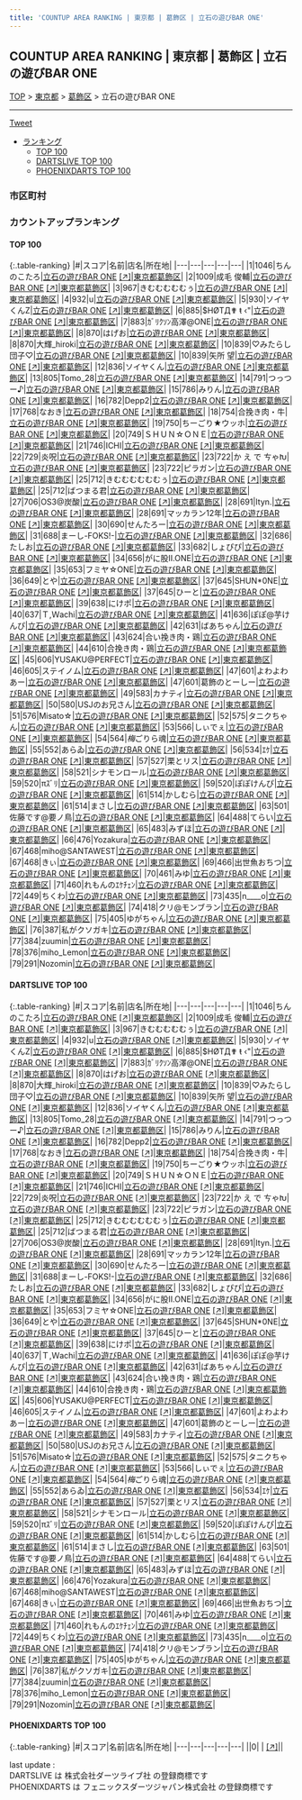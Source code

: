 ```yaml
---
title: 'COUNTUP AREA RANKING | 東京都 | 葛飾区 | 立石の遊びBAR ONE'
---
```

## COUNTUP AREA RANKING | 東京都 | 葛飾区 | 立石の遊びBAR ONE

[TOP](/darts/rank/) > [東京都](/darts/rank/東京都/) > [葛飾区](/darts/rank/東京都/葛飾区/) > 立石の遊びBAR ONE

___

<a href="https://twitter.com/share?ref_src=twsrc%5Etfw" data-text="COUNTUP AREA RANKING | 東京都葛飾区立石の遊びBAR ONE" class="twitter-share-button" data-hashtags="DARTSLIVE,PHOENIXDARTS,darts,ダーツ" data-show-count="false">Tweet</a>

* [ランキング](#カウントアップランキング)
    * [TOP 100](#top-100)
    * [DARTSLIVE TOP 100](#dartslive-top-100)
    * [PHOENIXDARTS TOP 100](#phoenixdarts-top-100)

### 市区町村

<ul>

</ul>

### カウントアップランキング

#### TOP 100



{:.table-ranking}
|#|スコア|名前|店名|所在地|
|---|---|---|---|---|
|1|1046|<span class="rank-name-dl">ちんのこたろ</span>|<a href="/darts/rank/shops/623194673b1561d7f454cb89828a1cfe.html">立石の遊びBAR ONE</a> <a href="https://search.dartslive.com/jp/shop/623194673b1561d7f454cb89828a1cfe">[↗]</a>|<a href="/darts/rank/東京都/葛飾区">東京都葛飾区</a>|
|2|1009|<span class="rank-name-dl">成毛 俊輔</span>|<a href="/darts/rank/shops/623194673b1561d7f454cb89828a1cfe.html">立石の遊びBAR ONE</a> <a href="https://search.dartslive.com/jp/shop/623194673b1561d7f454cb89828a1cfe">[↗]</a>|<a href="/darts/rank/東京都/葛飾区">東京都葛飾区</a>|
|3|967|<span class="rank-name-dl">きむむむむむぅ</span>|<a href="/darts/rank/shops/623194673b1561d7f454cb89828a1cfe.html">立石の遊びBAR ONE</a> <a href="https://search.dartslive.com/jp/shop/623194673b1561d7f454cb89828a1cfe">[↗]</a>|<a href="/darts/rank/東京都/葛飾区">東京都葛飾区</a>|
|4|932|<span class="rank-name-dl">u</span>|<a href="/darts/rank/shops/623194673b1561d7f454cb89828a1cfe.html">立石の遊びBAR ONE</a> <a href="https://search.dartslive.com/jp/shop/623194673b1561d7f454cb89828a1cfe">[↗]</a>|<a href="/darts/rank/東京都/葛飾区">東京都葛飾区</a>|
|5|930|<span class="rank-name-dl">ソイヤくんZ</span>|<a href="/darts/rank/shops/623194673b1561d7f454cb89828a1cfe.html">立石の遊びBAR ONE</a> <a href="https://search.dartslive.com/jp/shop/623194673b1561d7f454cb89828a1cfe">[↗]</a>|<a href="/darts/rank/東京都/葛飾区">東京都葛飾区</a>|
|6|885|<span class="rank-name-dl">$HØTД✟ ŧ ‹&quot;</span>|<a href="/darts/rank/shops/623194673b1561d7f454cb89828a1cfe.html">立石の遊びBAR ONE</a> <a href="https://search.dartslive.com/jp/shop/623194673b1561d7f454cb89828a1cfe">[↗]</a>|<a href="/darts/rank/東京都/葛飾区">東京都葛飾区</a>|
|7|883|<span class="rank-name-dl">ｶﾞﾘｸｿﾝ高澤@ONE</span>|<a href="/darts/rank/shops/623194673b1561d7f454cb89828a1cfe.html">立石の遊びBAR ONE</a> <a href="https://search.dartslive.com/jp/shop/623194673b1561d7f454cb89828a1cfe">[↗]</a>|<a href="/darts/rank/東京都/葛飾区">東京都葛飾区</a>|
|8|870|<span class="rank-name-dl">はげお</span>|<a href="/darts/rank/shops/623194673b1561d7f454cb89828a1cfe.html">立石の遊びBAR ONE</a> <a href="https://search.dartslive.com/jp/shop/623194673b1561d7f454cb89828a1cfe">[↗]</a>|<a href="/darts/rank/東京都/葛飾区">東京都葛飾区</a>|
|8|870|<span class="rank-name-dl">大輝_hiroki</span>|<a href="/darts/rank/shops/623194673b1561d7f454cb89828a1cfe.html">立石の遊びBAR ONE</a> <a href="https://search.dartslive.com/jp/shop/623194673b1561d7f454cb89828a1cfe">[↗]</a>|<a href="/darts/rank/東京都/葛飾区">東京都葛飾区</a>|
|10|839|<span class="rank-name-dl">♡みたらし団子♡</span>|<a href="/darts/rank/shops/623194673b1561d7f454cb89828a1cfe.html">立石の遊びBAR ONE</a> <a href="https://search.dartslive.com/jp/shop/623194673b1561d7f454cb89828a1cfe">[↗]</a>|<a href="/darts/rank/東京都/葛飾区">東京都葛飾区</a>|
|10|839|<span class="rank-name-dl">矢所 望</span>|<a href="/darts/rank/shops/623194673b1561d7f454cb89828a1cfe.html">立石の遊びBAR ONE</a> <a href="https://search.dartslive.com/jp/shop/623194673b1561d7f454cb89828a1cfe">[↗]</a>|<a href="/darts/rank/東京都/葛飾区">東京都葛飾区</a>|
|12|836|<span class="rank-name-dl">ソイヤくん</span>|<a href="/darts/rank/shops/623194673b1561d7f454cb89828a1cfe.html">立石の遊びBAR ONE</a> <a href="https://search.dartslive.com/jp/shop/623194673b1561d7f454cb89828a1cfe">[↗]</a>|<a href="/darts/rank/東京都/葛飾区">東京都葛飾区</a>|
|13|805|<span class="rank-name-dl">Tomo_28</span>|<a href="/darts/rank/shops/623194673b1561d7f454cb89828a1cfe.html">立石の遊びBAR ONE</a> <a href="https://search.dartslive.com/jp/shop/623194673b1561d7f454cb89828a1cfe">[↗]</a>|<a href="/darts/rank/東京都/葛飾区">東京都葛飾区</a>|
|14|791|<span class="rank-name-dl">つっつー♪</span>|<a href="/darts/rank/shops/623194673b1561d7f454cb89828a1cfe.html">立石の遊びBAR ONE</a> <a href="https://search.dartslive.com/jp/shop/623194673b1561d7f454cb89828a1cfe">[↗]</a>|<a href="/darts/rank/東京都/葛飾区">東京都葛飾区</a>|
|15|786|<span class="rank-name-dl">みりん</span>|<a href="/darts/rank/shops/623194673b1561d7f454cb89828a1cfe.html">立石の遊びBAR ONE</a> <a href="https://search.dartslive.com/jp/shop/623194673b1561d7f454cb89828a1cfe">[↗]</a>|<a href="/darts/rank/東京都/葛飾区">東京都葛飾区</a>|
|16|782|<span class="rank-name-dl">Depp2</span>|<a href="/darts/rank/shops/623194673b1561d7f454cb89828a1cfe.html">立石の遊びBAR ONE</a> <a href="https://search.dartslive.com/jp/shop/623194673b1561d7f454cb89828a1cfe">[↗]</a>|<a href="/darts/rank/東京都/葛飾区">東京都葛飾区</a>|
|17|768|<span class="rank-name-dl">なおき</span>|<a href="/darts/rank/shops/623194673b1561d7f454cb89828a1cfe.html">立石の遊びBAR ONE</a> <a href="https://search.dartslive.com/jp/shop/623194673b1561d7f454cb89828a1cfe">[↗]</a>|<a href="/darts/rank/東京都/葛飾区">東京都葛飾区</a>|
|18|754|<span class="rank-name-dl">合挽き肉・牛</span>|<a href="/darts/rank/shops/623194673b1561d7f454cb89828a1cfe.html">立石の遊びBAR ONE</a> <a href="https://search.dartslive.com/jp/shop/623194673b1561d7f454cb89828a1cfe">[↗]</a>|<a href="/darts/rank/東京都/葛飾区">東京都葛飾区</a>|
|19|750|<span class="rank-name-dl">ちーごり★ウッホ</span>|<a href="/darts/rank/shops/623194673b1561d7f454cb89828a1cfe.html">立石の遊びBAR ONE</a> <a href="https://search.dartslive.com/jp/shop/623194673b1561d7f454cb89828a1cfe">[↗]</a>|<a href="/darts/rank/東京都/葛飾区">東京都葛飾区</a>|
|20|749|<span class="rank-name-dl">ＳＨＵＮ☆ＯＮＥ</span>|<a href="/darts/rank/shops/623194673b1561d7f454cb89828a1cfe.html">立石の遊びBAR ONE</a> <a href="https://search.dartslive.com/jp/shop/623194673b1561d7f454cb89828a1cfe">[↗]</a>|<a href="/darts/rank/東京都/葛飾区">東京都葛飾区</a>|
|21|746|<span class="rank-name-dl">ICHI</span>|<a href="/darts/rank/shops/623194673b1561d7f454cb89828a1cfe.html">立石の遊びBAR ONE</a> <a href="https://search.dartslive.com/jp/shop/623194673b1561d7f454cb89828a1cfe">[↗]</a>|<a href="/darts/rank/東京都/葛飾区">東京都葛飾区</a>|
|22|729|<span class="rank-name-dl">炎呪</span>|<a href="/darts/rank/shops/623194673b1561d7f454cb89828a1cfe.html">立石の遊びBAR ONE</a> <a href="https://search.dartslive.com/jp/shop/623194673b1561d7f454cb89828a1cfe">[↗]</a>|<a href="/darts/rank/東京都/葛飾区">東京都葛飾区</a>|
|23|722|<span class="rank-name-dl">か え で ㄘゃԽ</span>|<a href="/darts/rank/shops/623194673b1561d7f454cb89828a1cfe.html">立石の遊びBAR ONE</a> <a href="https://search.dartslive.com/jp/shop/623194673b1561d7f454cb89828a1cfe">[↗]</a>|<a href="/darts/rank/東京都/葛飾区">東京都葛飾区</a>|
|23|722|<span class="rank-name-dl">ピラガン</span>|<a href="/darts/rank/shops/623194673b1561d7f454cb89828a1cfe.html">立石の遊びBAR ONE</a> <a href="https://search.dartslive.com/jp/shop/623194673b1561d7f454cb89828a1cfe">[↗]</a>|<a href="/darts/rank/東京都/葛飾区">東京都葛飾区</a>|
|25|712|<span class="rank-name-dl">きむむむむむむぅ</span>|<a href="/darts/rank/shops/623194673b1561d7f454cb89828a1cfe.html">立石の遊びBAR ONE</a> <a href="https://search.dartslive.com/jp/shop/623194673b1561d7f454cb89828a1cfe">[↗]</a>|<a href="/darts/rank/東京都/葛飾区">東京都葛飾区</a>|
|25|712|<span class="rank-name-dl">ばつまる君</span>|<a href="/darts/rank/shops/623194673b1561d7f454cb89828a1cfe.html">立石の遊びBAR ONE</a> <a href="https://search.dartslive.com/jp/shop/623194673b1561d7f454cb89828a1cfe">[↗]</a>|<a href="/darts/rank/東京都/葛飾区">東京都葛飾区</a>|
|27|706|<span class="rank-name-dl">OS3@炭酸</span>|<a href="/darts/rank/shops/623194673b1561d7f454cb89828a1cfe.html">立石の遊びBAR ONE</a> <a href="https://search.dartslive.com/jp/shop/623194673b1561d7f454cb89828a1cfe">[↗]</a>|<a href="/darts/rank/東京都/葛飾区">東京都葛飾区</a>|
|28|691|<span class="rank-name-dl">Ityn.</span>|<a href="/darts/rank/shops/623194673b1561d7f454cb89828a1cfe.html">立石の遊びBAR ONE</a> <a href="https://search.dartslive.com/jp/shop/623194673b1561d7f454cb89828a1cfe">[↗]</a>|<a href="/darts/rank/東京都/葛飾区">東京都葛飾区</a>|
|28|691|<span class="rank-name-dl">マッカラン12年</span>|<a href="/darts/rank/shops/623194673b1561d7f454cb89828a1cfe.html">立石の遊びBAR ONE</a> <a href="https://search.dartslive.com/jp/shop/623194673b1561d7f454cb89828a1cfe">[↗]</a>|<a href="/darts/rank/東京都/葛飾区">東京都葛飾区</a>|
|30|690|<span class="rank-name-dl">せんたろー</span>|<a href="/darts/rank/shops/623194673b1561d7f454cb89828a1cfe.html">立石の遊びBAR ONE</a> <a href="https://search.dartslive.com/jp/shop/623194673b1561d7f454cb89828a1cfe">[↗]</a>|<a href="/darts/rank/東京都/葛飾区">東京都葛飾区</a>|
|31|688|<span class="rank-name-dl">まーし-FOKS!-</span>|<a href="/darts/rank/shops/623194673b1561d7f454cb89828a1cfe.html">立石の遊びBAR ONE</a> <a href="https://search.dartslive.com/jp/shop/623194673b1561d7f454cb89828a1cfe">[↗]</a>|<a href="/darts/rank/東京都/葛飾区">東京都葛飾区</a>|
|32|686|<span class="rank-name-dl">たしお</span>|<a href="/darts/rank/shops/623194673b1561d7f454cb89828a1cfe.html">立石の遊びBAR ONE</a> <a href="https://search.dartslive.com/jp/shop/623194673b1561d7f454cb89828a1cfe">[↗]</a>|<a href="/darts/rank/東京都/葛飾区">東京都葛飾区</a>|
|33|682|<span class="rank-name-dl">しょぴぴ</span>|<a href="/darts/rank/shops/623194673b1561d7f454cb89828a1cfe.html">立石の遊びBAR ONE</a> <a href="https://search.dartslive.com/jp/shop/623194673b1561d7f454cb89828a1cfe">[↗]</a>|<a href="/darts/rank/東京都/葛飾区">東京都葛飾区</a>|
|34|656|<span class="rank-name-dl">がに股II.ONE</span>|<a href="/darts/rank/shops/623194673b1561d7f454cb89828a1cfe.html">立石の遊びBAR ONE</a> <a href="https://search.dartslive.com/jp/shop/623194673b1561d7f454cb89828a1cfe">[↗]</a>|<a href="/darts/rank/東京都/葛飾区">東京都葛飾区</a>|
|35|653|<span class="rank-name-dl">フミヤ☆ONE</span>|<a href="/darts/rank/shops/623194673b1561d7f454cb89828a1cfe.html">立石の遊びBAR ONE</a> <a href="https://search.dartslive.com/jp/shop/623194673b1561d7f454cb89828a1cfe">[↗]</a>|<a href="/darts/rank/東京都/葛飾区">東京都葛飾区</a>|
|36|649|<span class="rank-name-dl">とや</span>|<a href="/darts/rank/shops/623194673b1561d7f454cb89828a1cfe.html">立石の遊びBAR ONE</a> <a href="https://search.dartslive.com/jp/shop/623194673b1561d7f454cb89828a1cfe">[↗]</a>|<a href="/darts/rank/東京都/葛飾区">東京都葛飾区</a>|
|37|645|<span class="rank-name-dl">SHUN*0NE</span>|<a href="/darts/rank/shops/623194673b1561d7f454cb89828a1cfe.html">立石の遊びBAR ONE</a> <a href="https://search.dartslive.com/jp/shop/623194673b1561d7f454cb89828a1cfe">[↗]</a>|<a href="/darts/rank/東京都/葛飾区">東京都葛飾区</a>|
|37|645|<span class="rank-name-dl">ひーと</span>|<a href="/darts/rank/shops/623194673b1561d7f454cb89828a1cfe.html">立石の遊びBAR ONE</a> <a href="https://search.dartslive.com/jp/shop/623194673b1561d7f454cb89828a1cfe">[↗]</a>|<a href="/darts/rank/東京都/葛飾区">東京都葛飾区</a>|
|39|638|<span class="rank-name-dl">にけポ</span>|<a href="/darts/rank/shops/623194673b1561d7f454cb89828a1cfe.html">立石の遊びBAR ONE</a> <a href="https://search.dartslive.com/jp/shop/623194673b1561d7f454cb89828a1cfe">[↗]</a>|<a href="/darts/rank/東京都/葛飾区">東京都葛飾区</a>|
|40|637|<span class="rank-name-dl">Ｔ,Ｗachi</span>|<a href="/darts/rank/shops/623194673b1561d7f454cb89828a1cfe.html">立石の遊びBAR ONE</a> <a href="https://search.dartslive.com/jp/shop/623194673b1561d7f454cb89828a1cfe">[↗]</a>|<a href="/darts/rank/東京都/葛飾区">東京都葛飾区</a>|
|41|636|<span class="rank-name-dl">ぽぽ@芋けんぴ</span>|<a href="/darts/rank/shops/623194673b1561d7f454cb89828a1cfe.html">立石の遊びBAR ONE</a> <a href="https://search.dartslive.com/jp/shop/623194673b1561d7f454cb89828a1cfe">[↗]</a>|<a href="/darts/rank/東京都/葛飾区">東京都葛飾区</a>|
|42|631|<span class="rank-name-dl">ばあちゃん</span>|<a href="/darts/rank/shops/623194673b1561d7f454cb89828a1cfe.html">立石の遊びBAR ONE</a> <a href="https://search.dartslive.com/jp/shop/623194673b1561d7f454cb89828a1cfe">[↗]</a>|<a href="/darts/rank/東京都/葛飾区">東京都葛飾区</a>|
|43|624|<span class="rank-name-dl">合い挽き肉・鶏</span>|<a href="/darts/rank/shops/623194673b1561d7f454cb89828a1cfe.html">立石の遊びBAR ONE</a> <a href="https://search.dartslive.com/jp/shop/623194673b1561d7f454cb89828a1cfe">[↗]</a>|<a href="/darts/rank/東京都/葛飾区">東京都葛飾区</a>|
|44|610|<span class="rank-name-dl">合挽き肉・鶏</span>|<a href="/darts/rank/shops/623194673b1561d7f454cb89828a1cfe.html">立石の遊びBAR ONE</a> <a href="https://search.dartslive.com/jp/shop/623194673b1561d7f454cb89828a1cfe">[↗]</a>|<a href="/darts/rank/東京都/葛飾区">東京都葛飾区</a>|
|45|606|<span class="rank-name-dl">YUSAKU@PERFECT</span>|<a href="/darts/rank/shops/623194673b1561d7f454cb89828a1cfe.html">立石の遊びBAR ONE</a> <a href="https://search.dartslive.com/jp/shop/623194673b1561d7f454cb89828a1cfe">[↗]</a>|<a href="/darts/rank/東京都/葛飾区">東京都葛飾区</a>|
|46|605|<span class="rank-name-dl">ステイノム</span>|<a href="/darts/rank/shops/623194673b1561d7f454cb89828a1cfe.html">立石の遊びBAR ONE</a> <a href="https://search.dartslive.com/jp/shop/623194673b1561d7f454cb89828a1cfe">[↗]</a>|<a href="/darts/rank/東京都/葛飾区">東京都葛飾区</a>|
|47|601|<span class="rank-name-dl">よわよわあー</span>|<a href="/darts/rank/shops/623194673b1561d7f454cb89828a1cfe.html">立石の遊びBAR ONE</a> <a href="https://search.dartslive.com/jp/shop/623194673b1561d7f454cb89828a1cfe">[↗]</a>|<a href="/darts/rank/東京都/葛飾区">東京都葛飾区</a>|
|47|601|<span class="rank-name-dl">葛飾のとーしー</span>|<a href="/darts/rank/shops/623194673b1561d7f454cb89828a1cfe.html">立石の遊びBAR ONE</a> <a href="https://search.dartslive.com/jp/shop/623194673b1561d7f454cb89828a1cfe">[↗]</a>|<a href="/darts/rank/東京都/葛飾区">東京都葛飾区</a>|
|49|583|<span class="rank-name-dl">カナティ</span>|<a href="/darts/rank/shops/623194673b1561d7f454cb89828a1cfe.html">立石の遊びBAR ONE</a> <a href="https://search.dartslive.com/jp/shop/623194673b1561d7f454cb89828a1cfe">[↗]</a>|<a href="/darts/rank/東京都/葛飾区">東京都葛飾区</a>|
|50|580|<span class="rank-name-dl">USJのお兄さん</span>|<a href="/darts/rank/shops/623194673b1561d7f454cb89828a1cfe.html">立石の遊びBAR ONE</a> <a href="https://search.dartslive.com/jp/shop/623194673b1561d7f454cb89828a1cfe">[↗]</a>|<a href="/darts/rank/東京都/葛飾区">東京都葛飾区</a>|
|51|576|<span class="rank-name-dl">Misato☆</span>|<a href="/darts/rank/shops/623194673b1561d7f454cb89828a1cfe.html">立石の遊びBAR ONE</a> <a href="https://search.dartslive.com/jp/shop/623194673b1561d7f454cb89828a1cfe">[↗]</a>|<a href="/darts/rank/東京都/葛飾区">東京都葛飾区</a>|
|52|575|<span class="rank-name-dl">タニクちゃん</span>|<a href="/darts/rank/shops/623194673b1561d7f454cb89828a1cfe.html">立石の遊びBAR ONE</a> <a href="https://search.dartslive.com/jp/shop/623194673b1561d7f454cb89828a1cfe">[↗]</a>|<a href="/darts/rank/東京都/葛飾区">東京都葛飾区</a>|
|53|566|<span class="rank-name-dl">しぃでぇ</span>|<a href="/darts/rank/shops/623194673b1561d7f454cb89828a1cfe.html">立石の遊びBAR ONE</a> <a href="https://search.dartslive.com/jp/shop/623194673b1561d7f454cb89828a1cfe">[↗]</a>|<a href="/darts/rank/東京都/葛飾区">東京都葛飾区</a>|
|54|564|<span class="rank-name-dl">*梅*ごりら魂</span>|<a href="/darts/rank/shops/623194673b1561d7f454cb89828a1cfe.html">立石の遊びBAR ONE</a> <a href="https://search.dartslive.com/jp/shop/623194673b1561d7f454cb89828a1cfe">[↗]</a>|<a href="/darts/rank/東京都/葛飾区">東京都葛飾区</a>|
|55|552|<span class="rank-name-dl">あらゐ</span>|<a href="/darts/rank/shops/623194673b1561d7f454cb89828a1cfe.html">立石の遊びBAR ONE</a> <a href="https://search.dartslive.com/jp/shop/623194673b1561d7f454cb89828a1cfe">[↗]</a>|<a href="/darts/rank/東京都/葛飾区">東京都葛飾区</a>|
|56|534|<span class="rank-name-dl">ｴｹ</span>|<a href="/darts/rank/shops/623194673b1561d7f454cb89828a1cfe.html">立石の遊びBAR ONE</a> <a href="https://search.dartslive.com/jp/shop/623194673b1561d7f454cb89828a1cfe">[↗]</a>|<a href="/darts/rank/東京都/葛飾区">東京都葛飾区</a>|
|57|527|<span class="rank-name-dl">栗とリス</span>|<a href="/darts/rank/shops/623194673b1561d7f454cb89828a1cfe.html">立石の遊びBAR ONE</a> <a href="https://search.dartslive.com/jp/shop/623194673b1561d7f454cb89828a1cfe">[↗]</a>|<a href="/darts/rank/東京都/葛飾区">東京都葛飾区</a>|
|58|521|<span class="rank-name-dl">シナモンロール</span>|<a href="/darts/rank/shops/623194673b1561d7f454cb89828a1cfe.html">立石の遊びBAR ONE</a> <a href="https://search.dartslive.com/jp/shop/623194673b1561d7f454cb89828a1cfe">[↗]</a>|<a href="/darts/rank/東京都/葛飾区">東京都葛飾区</a>|
|59|520|<span class="rank-name-dl">πｽﾞﾘ</span>|<a href="/darts/rank/shops/623194673b1561d7f454cb89828a1cfe.html">立石の遊びBAR ONE</a> <a href="https://search.dartslive.com/jp/shop/623194673b1561d7f454cb89828a1cfe">[↗]</a>|<a href="/darts/rank/東京都/葛飾区">東京都葛飾区</a>|
|59|520|<span class="rank-name-dl">ぽぽけんぴ</span>|<a href="/darts/rank/shops/623194673b1561d7f454cb89828a1cfe.html">立石の遊びBAR ONE</a> <a href="https://search.dartslive.com/jp/shop/623194673b1561d7f454cb89828a1cfe">[↗]</a>|<a href="/darts/rank/東京都/葛飾区">東京都葛飾区</a>|
|61|514|<span class="rank-name-dl">かしむら</span>|<a href="/darts/rank/shops/623194673b1561d7f454cb89828a1cfe.html">立石の遊びBAR ONE</a> <a href="https://search.dartslive.com/jp/shop/623194673b1561d7f454cb89828a1cfe">[↗]</a>|<a href="/darts/rank/東京都/葛飾区">東京都葛飾区</a>|
|61|514|<span class="rank-name-dl">まさし</span>|<a href="/darts/rank/shops/623194673b1561d7f454cb89828a1cfe.html">立石の遊びBAR ONE</a> <a href="https://search.dartslive.com/jp/shop/623194673b1561d7f454cb89828a1cfe">[↗]</a>|<a href="/darts/rank/東京都/葛飾区">東京都葛飾区</a>|
|63|501|<span class="rank-name-dl">佐藤です@要ノ鳥</span>|<a href="/darts/rank/shops/623194673b1561d7f454cb89828a1cfe.html">立石の遊びBAR ONE</a> <a href="https://search.dartslive.com/jp/shop/623194673b1561d7f454cb89828a1cfe">[↗]</a>|<a href="/darts/rank/東京都/葛飾区">東京都葛飾区</a>|
|64|488|<span class="rank-name-dl">てらい</span>|<a href="/darts/rank/shops/623194673b1561d7f454cb89828a1cfe.html">立石の遊びBAR ONE</a> <a href="https://search.dartslive.com/jp/shop/623194673b1561d7f454cb89828a1cfe">[↗]</a>|<a href="/darts/rank/東京都/葛飾区">東京都葛飾区</a>|
|65|483|<span class="rank-name-dl">みずほ</span>|<a href="/darts/rank/shops/623194673b1561d7f454cb89828a1cfe.html">立石の遊びBAR ONE</a> <a href="https://search.dartslive.com/jp/shop/623194673b1561d7f454cb89828a1cfe">[↗]</a>|<a href="/darts/rank/東京都/葛飾区">東京都葛飾区</a>|
|66|476|<span class="rank-name-dl">Yozakura</span>|<a href="/darts/rank/shops/623194673b1561d7f454cb89828a1cfe.html">立石の遊びBAR ONE</a> <a href="https://search.dartslive.com/jp/shop/623194673b1561d7f454cb89828a1cfe">[↗]</a>|<a href="/darts/rank/東京都/葛飾区">東京都葛飾区</a>|
|67|468|<span class="rank-name-dl">miho@SANTAWEST</span>|<a href="/darts/rank/shops/623194673b1561d7f454cb89828a1cfe.html">立石の遊びBAR ONE</a> <a href="https://search.dartslive.com/jp/shop/623194673b1561d7f454cb89828a1cfe">[↗]</a>|<a href="/darts/rank/東京都/葛飾区">東京都葛飾区</a>|
|67|468|<span class="rank-name-dl">きぃ</span>|<a href="/darts/rank/shops/623194673b1561d7f454cb89828a1cfe.html">立石の遊びBAR ONE</a> <a href="https://search.dartslive.com/jp/shop/623194673b1561d7f454cb89828a1cfe">[↗]</a>|<a href="/darts/rank/東京都/葛飾区">東京都葛飾区</a>|
|69|466|<span class="rank-name-dl">出世魚おちつ</span>|<a href="/darts/rank/shops/623194673b1561d7f454cb89828a1cfe.html">立石の遊びBAR ONE</a> <a href="https://search.dartslive.com/jp/shop/623194673b1561d7f454cb89828a1cfe">[↗]</a>|<a href="/darts/rank/東京都/葛飾区">東京都葛飾区</a>|
|70|461|<span class="rank-name-dl">みゆ</span>|<a href="/darts/rank/shops/623194673b1561d7f454cb89828a1cfe.html">立石の遊びBAR ONE</a> <a href="https://search.dartslive.com/jp/shop/623194673b1561d7f454cb89828a1cfe">[↗]</a>|<a href="/darts/rank/東京都/葛飾区">東京都葛飾区</a>|
|71|460|<span class="rank-name-dl">れもんのｴｹﾁｪﾝ</span>|<a href="/darts/rank/shops/623194673b1561d7f454cb89828a1cfe.html">立石の遊びBAR ONE</a> <a href="https://search.dartslive.com/jp/shop/623194673b1561d7f454cb89828a1cfe">[↗]</a>|<a href="/darts/rank/東京都/葛飾区">東京都葛飾区</a>|
|72|449|<span class="rank-name-dl">ちくわ</span>|<a href="/darts/rank/shops/623194673b1561d7f454cb89828a1cfe.html">立石の遊びBAR ONE</a> <a href="https://search.dartslive.com/jp/shop/623194673b1561d7f454cb89828a1cfe">[↗]</a>|<a href="/darts/rank/東京都/葛飾区">東京都葛飾区</a>|
|73|435|<span class="rank-name-dl">n____o</span>|<a href="/darts/rank/shops/623194673b1561d7f454cb89828a1cfe.html">立石の遊びBAR ONE</a> <a href="https://search.dartslive.com/jp/shop/623194673b1561d7f454cb89828a1cfe">[↗]</a>|<a href="/darts/rank/東京都/葛飾区">東京都葛飾区</a>|
|74|418|<span class="rank-name-dl">クリ@モンブラン</span>|<a href="/darts/rank/shops/623194673b1561d7f454cb89828a1cfe.html">立石の遊びBAR ONE</a> <a href="https://search.dartslive.com/jp/shop/623194673b1561d7f454cb89828a1cfe">[↗]</a>|<a href="/darts/rank/東京都/葛飾区">東京都葛飾区</a>|
|75|405|<span class="rank-name-dl">ゆがちゃん</span>|<a href="/darts/rank/shops/623194673b1561d7f454cb89828a1cfe.html">立石の遊びBAR ONE</a> <a href="https://search.dartslive.com/jp/shop/623194673b1561d7f454cb89828a1cfe">[↗]</a>|<a href="/darts/rank/東京都/葛飾区">東京都葛飾区</a>|
|76|387|<span class="rank-name-dl">私がクソガキ</span>|<a href="/darts/rank/shops/623194673b1561d7f454cb89828a1cfe.html">立石の遊びBAR ONE</a> <a href="https://search.dartslive.com/jp/shop/623194673b1561d7f454cb89828a1cfe">[↗]</a>|<a href="/darts/rank/東京都/葛飾区">東京都葛飾区</a>|
|77|384|<span class="rank-name-dl">zuumin</span>|<a href="/darts/rank/shops/623194673b1561d7f454cb89828a1cfe.html">立石の遊びBAR ONE</a> <a href="https://search.dartslive.com/jp/shop/623194673b1561d7f454cb89828a1cfe">[↗]</a>|<a href="/darts/rank/東京都/葛飾区">東京都葛飾区</a>|
|78|376|<span class="rank-name-dl">miho_Lemon</span>|<a href="/darts/rank/shops/623194673b1561d7f454cb89828a1cfe.html">立石の遊びBAR ONE</a> <a href="https://search.dartslive.com/jp/shop/623194673b1561d7f454cb89828a1cfe">[↗]</a>|<a href="/darts/rank/東京都/葛飾区">東京都葛飾区</a>|
|79|291|<span class="rank-name-dl">Nozomin</span>|<a href="/darts/rank/shops/623194673b1561d7f454cb89828a1cfe.html">立石の遊びBAR ONE</a> <a href="https://search.dartslive.com/jp/shop/623194673b1561d7f454cb89828a1cfe">[↗]</a>|<a href="/darts/rank/東京都/葛飾区">東京都葛飾区</a>|


#### DARTSLIVE TOP 100



{:.table-ranking}
|#|スコア|名前|店名|所在地|
|---|---|---|---|---|
|1|1046|<span class="rank-name-dl">ちんのこたろ</span>|<a href="/darts/rank/shops/623194673b1561d7f454cb89828a1cfe.html">立石の遊びBAR ONE</a> <a href="https://search.dartslive.com/jp/shop/623194673b1561d7f454cb89828a1cfe">[↗]</a>|<a href="/darts/rank/東京都/葛飾区">東京都葛飾区</a>|
|2|1009|<span class="rank-name-dl">成毛 俊輔</span>|<a href="/darts/rank/shops/623194673b1561d7f454cb89828a1cfe.html">立石の遊びBAR ONE</a> <a href="https://search.dartslive.com/jp/shop/623194673b1561d7f454cb89828a1cfe">[↗]</a>|<a href="/darts/rank/東京都/葛飾区">東京都葛飾区</a>|
|3|967|<span class="rank-name-dl">きむむむむむぅ</span>|<a href="/darts/rank/shops/623194673b1561d7f454cb89828a1cfe.html">立石の遊びBAR ONE</a> <a href="https://search.dartslive.com/jp/shop/623194673b1561d7f454cb89828a1cfe">[↗]</a>|<a href="/darts/rank/東京都/葛飾区">東京都葛飾区</a>|
|4|932|<span class="rank-name-dl">u</span>|<a href="/darts/rank/shops/623194673b1561d7f454cb89828a1cfe.html">立石の遊びBAR ONE</a> <a href="https://search.dartslive.com/jp/shop/623194673b1561d7f454cb89828a1cfe">[↗]</a>|<a href="/darts/rank/東京都/葛飾区">東京都葛飾区</a>|
|5|930|<span class="rank-name-dl">ソイヤくんZ</span>|<a href="/darts/rank/shops/623194673b1561d7f454cb89828a1cfe.html">立石の遊びBAR ONE</a> <a href="https://search.dartslive.com/jp/shop/623194673b1561d7f454cb89828a1cfe">[↗]</a>|<a href="/darts/rank/東京都/葛飾区">東京都葛飾区</a>|
|6|885|<span class="rank-name-dl">$HØTД✟ ŧ ‹&quot;</span>|<a href="/darts/rank/shops/623194673b1561d7f454cb89828a1cfe.html">立石の遊びBAR ONE</a> <a href="https://search.dartslive.com/jp/shop/623194673b1561d7f454cb89828a1cfe">[↗]</a>|<a href="/darts/rank/東京都/葛飾区">東京都葛飾区</a>|
|7|883|<span class="rank-name-dl">ｶﾞﾘｸｿﾝ高澤@ONE</span>|<a href="/darts/rank/shops/623194673b1561d7f454cb89828a1cfe.html">立石の遊びBAR ONE</a> <a href="https://search.dartslive.com/jp/shop/623194673b1561d7f454cb89828a1cfe">[↗]</a>|<a href="/darts/rank/東京都/葛飾区">東京都葛飾区</a>|
|8|870|<span class="rank-name-dl">はげお</span>|<a href="/darts/rank/shops/623194673b1561d7f454cb89828a1cfe.html">立石の遊びBAR ONE</a> <a href="https://search.dartslive.com/jp/shop/623194673b1561d7f454cb89828a1cfe">[↗]</a>|<a href="/darts/rank/東京都/葛飾区">東京都葛飾区</a>|
|8|870|<span class="rank-name-dl">大輝_hiroki</span>|<a href="/darts/rank/shops/623194673b1561d7f454cb89828a1cfe.html">立石の遊びBAR ONE</a> <a href="https://search.dartslive.com/jp/shop/623194673b1561d7f454cb89828a1cfe">[↗]</a>|<a href="/darts/rank/東京都/葛飾区">東京都葛飾区</a>|
|10|839|<span class="rank-name-dl">♡みたらし団子♡</span>|<a href="/darts/rank/shops/623194673b1561d7f454cb89828a1cfe.html">立石の遊びBAR ONE</a> <a href="https://search.dartslive.com/jp/shop/623194673b1561d7f454cb89828a1cfe">[↗]</a>|<a href="/darts/rank/東京都/葛飾区">東京都葛飾区</a>|
|10|839|<span class="rank-name-dl">矢所 望</span>|<a href="/darts/rank/shops/623194673b1561d7f454cb89828a1cfe.html">立石の遊びBAR ONE</a> <a href="https://search.dartslive.com/jp/shop/623194673b1561d7f454cb89828a1cfe">[↗]</a>|<a href="/darts/rank/東京都/葛飾区">東京都葛飾区</a>|
|12|836|<span class="rank-name-dl">ソイヤくん</span>|<a href="/darts/rank/shops/623194673b1561d7f454cb89828a1cfe.html">立石の遊びBAR ONE</a> <a href="https://search.dartslive.com/jp/shop/623194673b1561d7f454cb89828a1cfe">[↗]</a>|<a href="/darts/rank/東京都/葛飾区">東京都葛飾区</a>|
|13|805|<span class="rank-name-dl">Tomo_28</span>|<a href="/darts/rank/shops/623194673b1561d7f454cb89828a1cfe.html">立石の遊びBAR ONE</a> <a href="https://search.dartslive.com/jp/shop/623194673b1561d7f454cb89828a1cfe">[↗]</a>|<a href="/darts/rank/東京都/葛飾区">東京都葛飾区</a>|
|14|791|<span class="rank-name-dl">つっつー♪</span>|<a href="/darts/rank/shops/623194673b1561d7f454cb89828a1cfe.html">立石の遊びBAR ONE</a> <a href="https://search.dartslive.com/jp/shop/623194673b1561d7f454cb89828a1cfe">[↗]</a>|<a href="/darts/rank/東京都/葛飾区">東京都葛飾区</a>|
|15|786|<span class="rank-name-dl">みりん</span>|<a href="/darts/rank/shops/623194673b1561d7f454cb89828a1cfe.html">立石の遊びBAR ONE</a> <a href="https://search.dartslive.com/jp/shop/623194673b1561d7f454cb89828a1cfe">[↗]</a>|<a href="/darts/rank/東京都/葛飾区">東京都葛飾区</a>|
|16|782|<span class="rank-name-dl">Depp2</span>|<a href="/darts/rank/shops/623194673b1561d7f454cb89828a1cfe.html">立石の遊びBAR ONE</a> <a href="https://search.dartslive.com/jp/shop/623194673b1561d7f454cb89828a1cfe">[↗]</a>|<a href="/darts/rank/東京都/葛飾区">東京都葛飾区</a>|
|17|768|<span class="rank-name-dl">なおき</span>|<a href="/darts/rank/shops/623194673b1561d7f454cb89828a1cfe.html">立石の遊びBAR ONE</a> <a href="https://search.dartslive.com/jp/shop/623194673b1561d7f454cb89828a1cfe">[↗]</a>|<a href="/darts/rank/東京都/葛飾区">東京都葛飾区</a>|
|18|754|<span class="rank-name-dl">合挽き肉・牛</span>|<a href="/darts/rank/shops/623194673b1561d7f454cb89828a1cfe.html">立石の遊びBAR ONE</a> <a href="https://search.dartslive.com/jp/shop/623194673b1561d7f454cb89828a1cfe">[↗]</a>|<a href="/darts/rank/東京都/葛飾区">東京都葛飾区</a>|
|19|750|<span class="rank-name-dl">ちーごり★ウッホ</span>|<a href="/darts/rank/shops/623194673b1561d7f454cb89828a1cfe.html">立石の遊びBAR ONE</a> <a href="https://search.dartslive.com/jp/shop/623194673b1561d7f454cb89828a1cfe">[↗]</a>|<a href="/darts/rank/東京都/葛飾区">東京都葛飾区</a>|
|20|749|<span class="rank-name-dl">ＳＨＵＮ☆ＯＮＥ</span>|<a href="/darts/rank/shops/623194673b1561d7f454cb89828a1cfe.html">立石の遊びBAR ONE</a> <a href="https://search.dartslive.com/jp/shop/623194673b1561d7f454cb89828a1cfe">[↗]</a>|<a href="/darts/rank/東京都/葛飾区">東京都葛飾区</a>|
|21|746|<span class="rank-name-dl">ICHI</span>|<a href="/darts/rank/shops/623194673b1561d7f454cb89828a1cfe.html">立石の遊びBAR ONE</a> <a href="https://search.dartslive.com/jp/shop/623194673b1561d7f454cb89828a1cfe">[↗]</a>|<a href="/darts/rank/東京都/葛飾区">東京都葛飾区</a>|
|22|729|<span class="rank-name-dl">炎呪</span>|<a href="/darts/rank/shops/623194673b1561d7f454cb89828a1cfe.html">立石の遊びBAR ONE</a> <a href="https://search.dartslive.com/jp/shop/623194673b1561d7f454cb89828a1cfe">[↗]</a>|<a href="/darts/rank/東京都/葛飾区">東京都葛飾区</a>|
|23|722|<span class="rank-name-dl">か え で ㄘゃԽ</span>|<a href="/darts/rank/shops/623194673b1561d7f454cb89828a1cfe.html">立石の遊びBAR ONE</a> <a href="https://search.dartslive.com/jp/shop/623194673b1561d7f454cb89828a1cfe">[↗]</a>|<a href="/darts/rank/東京都/葛飾区">東京都葛飾区</a>|
|23|722|<span class="rank-name-dl">ピラガン</span>|<a href="/darts/rank/shops/623194673b1561d7f454cb89828a1cfe.html">立石の遊びBAR ONE</a> <a href="https://search.dartslive.com/jp/shop/623194673b1561d7f454cb89828a1cfe">[↗]</a>|<a href="/darts/rank/東京都/葛飾区">東京都葛飾区</a>|
|25|712|<span class="rank-name-dl">きむむむむむむぅ</span>|<a href="/darts/rank/shops/623194673b1561d7f454cb89828a1cfe.html">立石の遊びBAR ONE</a> <a href="https://search.dartslive.com/jp/shop/623194673b1561d7f454cb89828a1cfe">[↗]</a>|<a href="/darts/rank/東京都/葛飾区">東京都葛飾区</a>|
|25|712|<span class="rank-name-dl">ばつまる君</span>|<a href="/darts/rank/shops/623194673b1561d7f454cb89828a1cfe.html">立石の遊びBAR ONE</a> <a href="https://search.dartslive.com/jp/shop/623194673b1561d7f454cb89828a1cfe">[↗]</a>|<a href="/darts/rank/東京都/葛飾区">東京都葛飾区</a>|
|27|706|<span class="rank-name-dl">OS3@炭酸</span>|<a href="/darts/rank/shops/623194673b1561d7f454cb89828a1cfe.html">立石の遊びBAR ONE</a> <a href="https://search.dartslive.com/jp/shop/623194673b1561d7f454cb89828a1cfe">[↗]</a>|<a href="/darts/rank/東京都/葛飾区">東京都葛飾区</a>|
|28|691|<span class="rank-name-dl">Ityn.</span>|<a href="/darts/rank/shops/623194673b1561d7f454cb89828a1cfe.html">立石の遊びBAR ONE</a> <a href="https://search.dartslive.com/jp/shop/623194673b1561d7f454cb89828a1cfe">[↗]</a>|<a href="/darts/rank/東京都/葛飾区">東京都葛飾区</a>|
|28|691|<span class="rank-name-dl">マッカラン12年</span>|<a href="/darts/rank/shops/623194673b1561d7f454cb89828a1cfe.html">立石の遊びBAR ONE</a> <a href="https://search.dartslive.com/jp/shop/623194673b1561d7f454cb89828a1cfe">[↗]</a>|<a href="/darts/rank/東京都/葛飾区">東京都葛飾区</a>|
|30|690|<span class="rank-name-dl">せんたろー</span>|<a href="/darts/rank/shops/623194673b1561d7f454cb89828a1cfe.html">立石の遊びBAR ONE</a> <a href="https://search.dartslive.com/jp/shop/623194673b1561d7f454cb89828a1cfe">[↗]</a>|<a href="/darts/rank/東京都/葛飾区">東京都葛飾区</a>|
|31|688|<span class="rank-name-dl">まーし-FOKS!-</span>|<a href="/darts/rank/shops/623194673b1561d7f454cb89828a1cfe.html">立石の遊びBAR ONE</a> <a href="https://search.dartslive.com/jp/shop/623194673b1561d7f454cb89828a1cfe">[↗]</a>|<a href="/darts/rank/東京都/葛飾区">東京都葛飾区</a>|
|32|686|<span class="rank-name-dl">たしお</span>|<a href="/darts/rank/shops/623194673b1561d7f454cb89828a1cfe.html">立石の遊びBAR ONE</a> <a href="https://search.dartslive.com/jp/shop/623194673b1561d7f454cb89828a1cfe">[↗]</a>|<a href="/darts/rank/東京都/葛飾区">東京都葛飾区</a>|
|33|682|<span class="rank-name-dl">しょぴぴ</span>|<a href="/darts/rank/shops/623194673b1561d7f454cb89828a1cfe.html">立石の遊びBAR ONE</a> <a href="https://search.dartslive.com/jp/shop/623194673b1561d7f454cb89828a1cfe">[↗]</a>|<a href="/darts/rank/東京都/葛飾区">東京都葛飾区</a>|
|34|656|<span class="rank-name-dl">がに股II.ONE</span>|<a href="/darts/rank/shops/623194673b1561d7f454cb89828a1cfe.html">立石の遊びBAR ONE</a> <a href="https://search.dartslive.com/jp/shop/623194673b1561d7f454cb89828a1cfe">[↗]</a>|<a href="/darts/rank/東京都/葛飾区">東京都葛飾区</a>|
|35|653|<span class="rank-name-dl">フミヤ☆ONE</span>|<a href="/darts/rank/shops/623194673b1561d7f454cb89828a1cfe.html">立石の遊びBAR ONE</a> <a href="https://search.dartslive.com/jp/shop/623194673b1561d7f454cb89828a1cfe">[↗]</a>|<a href="/darts/rank/東京都/葛飾区">東京都葛飾区</a>|
|36|649|<span class="rank-name-dl">とや</span>|<a href="/darts/rank/shops/623194673b1561d7f454cb89828a1cfe.html">立石の遊びBAR ONE</a> <a href="https://search.dartslive.com/jp/shop/623194673b1561d7f454cb89828a1cfe">[↗]</a>|<a href="/darts/rank/東京都/葛飾区">東京都葛飾区</a>|
|37|645|<span class="rank-name-dl">SHUN*0NE</span>|<a href="/darts/rank/shops/623194673b1561d7f454cb89828a1cfe.html">立石の遊びBAR ONE</a> <a href="https://search.dartslive.com/jp/shop/623194673b1561d7f454cb89828a1cfe">[↗]</a>|<a href="/darts/rank/東京都/葛飾区">東京都葛飾区</a>|
|37|645|<span class="rank-name-dl">ひーと</span>|<a href="/darts/rank/shops/623194673b1561d7f454cb89828a1cfe.html">立石の遊びBAR ONE</a> <a href="https://search.dartslive.com/jp/shop/623194673b1561d7f454cb89828a1cfe">[↗]</a>|<a href="/darts/rank/東京都/葛飾区">東京都葛飾区</a>|
|39|638|<span class="rank-name-dl">にけポ</span>|<a href="/darts/rank/shops/623194673b1561d7f454cb89828a1cfe.html">立石の遊びBAR ONE</a> <a href="https://search.dartslive.com/jp/shop/623194673b1561d7f454cb89828a1cfe">[↗]</a>|<a href="/darts/rank/東京都/葛飾区">東京都葛飾区</a>|
|40|637|<span class="rank-name-dl">Ｔ,Ｗachi</span>|<a href="/darts/rank/shops/623194673b1561d7f454cb89828a1cfe.html">立石の遊びBAR ONE</a> <a href="https://search.dartslive.com/jp/shop/623194673b1561d7f454cb89828a1cfe">[↗]</a>|<a href="/darts/rank/東京都/葛飾区">東京都葛飾区</a>|
|41|636|<span class="rank-name-dl">ぽぽ@芋けんぴ</span>|<a href="/darts/rank/shops/623194673b1561d7f454cb89828a1cfe.html">立石の遊びBAR ONE</a> <a href="https://search.dartslive.com/jp/shop/623194673b1561d7f454cb89828a1cfe">[↗]</a>|<a href="/darts/rank/東京都/葛飾区">東京都葛飾区</a>|
|42|631|<span class="rank-name-dl">ばあちゃん</span>|<a href="/darts/rank/shops/623194673b1561d7f454cb89828a1cfe.html">立石の遊びBAR ONE</a> <a href="https://search.dartslive.com/jp/shop/623194673b1561d7f454cb89828a1cfe">[↗]</a>|<a href="/darts/rank/東京都/葛飾区">東京都葛飾区</a>|
|43|624|<span class="rank-name-dl">合い挽き肉・鶏</span>|<a href="/darts/rank/shops/623194673b1561d7f454cb89828a1cfe.html">立石の遊びBAR ONE</a> <a href="https://search.dartslive.com/jp/shop/623194673b1561d7f454cb89828a1cfe">[↗]</a>|<a href="/darts/rank/東京都/葛飾区">東京都葛飾区</a>|
|44|610|<span class="rank-name-dl">合挽き肉・鶏</span>|<a href="/darts/rank/shops/623194673b1561d7f454cb89828a1cfe.html">立石の遊びBAR ONE</a> <a href="https://search.dartslive.com/jp/shop/623194673b1561d7f454cb89828a1cfe">[↗]</a>|<a href="/darts/rank/東京都/葛飾区">東京都葛飾区</a>|
|45|606|<span class="rank-name-dl">YUSAKU@PERFECT</span>|<a href="/darts/rank/shops/623194673b1561d7f454cb89828a1cfe.html">立石の遊びBAR ONE</a> <a href="https://search.dartslive.com/jp/shop/623194673b1561d7f454cb89828a1cfe">[↗]</a>|<a href="/darts/rank/東京都/葛飾区">東京都葛飾区</a>|
|46|605|<span class="rank-name-dl">ステイノム</span>|<a href="/darts/rank/shops/623194673b1561d7f454cb89828a1cfe.html">立石の遊びBAR ONE</a> <a href="https://search.dartslive.com/jp/shop/623194673b1561d7f454cb89828a1cfe">[↗]</a>|<a href="/darts/rank/東京都/葛飾区">東京都葛飾区</a>|
|47|601|<span class="rank-name-dl">よわよわあー</span>|<a href="/darts/rank/shops/623194673b1561d7f454cb89828a1cfe.html">立石の遊びBAR ONE</a> <a href="https://search.dartslive.com/jp/shop/623194673b1561d7f454cb89828a1cfe">[↗]</a>|<a href="/darts/rank/東京都/葛飾区">東京都葛飾区</a>|
|47|601|<span class="rank-name-dl">葛飾のとーしー</span>|<a href="/darts/rank/shops/623194673b1561d7f454cb89828a1cfe.html">立石の遊びBAR ONE</a> <a href="https://search.dartslive.com/jp/shop/623194673b1561d7f454cb89828a1cfe">[↗]</a>|<a href="/darts/rank/東京都/葛飾区">東京都葛飾区</a>|
|49|583|<span class="rank-name-dl">カナティ</span>|<a href="/darts/rank/shops/623194673b1561d7f454cb89828a1cfe.html">立石の遊びBAR ONE</a> <a href="https://search.dartslive.com/jp/shop/623194673b1561d7f454cb89828a1cfe">[↗]</a>|<a href="/darts/rank/東京都/葛飾区">東京都葛飾区</a>|
|50|580|<span class="rank-name-dl">USJのお兄さん</span>|<a href="/darts/rank/shops/623194673b1561d7f454cb89828a1cfe.html">立石の遊びBAR ONE</a> <a href="https://search.dartslive.com/jp/shop/623194673b1561d7f454cb89828a1cfe">[↗]</a>|<a href="/darts/rank/東京都/葛飾区">東京都葛飾区</a>|
|51|576|<span class="rank-name-dl">Misato☆</span>|<a href="/darts/rank/shops/623194673b1561d7f454cb89828a1cfe.html">立石の遊びBAR ONE</a> <a href="https://search.dartslive.com/jp/shop/623194673b1561d7f454cb89828a1cfe">[↗]</a>|<a href="/darts/rank/東京都/葛飾区">東京都葛飾区</a>|
|52|575|<span class="rank-name-dl">タニクちゃん</span>|<a href="/darts/rank/shops/623194673b1561d7f454cb89828a1cfe.html">立石の遊びBAR ONE</a> <a href="https://search.dartslive.com/jp/shop/623194673b1561d7f454cb89828a1cfe">[↗]</a>|<a href="/darts/rank/東京都/葛飾区">東京都葛飾区</a>|
|53|566|<span class="rank-name-dl">しぃでぇ</span>|<a href="/darts/rank/shops/623194673b1561d7f454cb89828a1cfe.html">立石の遊びBAR ONE</a> <a href="https://search.dartslive.com/jp/shop/623194673b1561d7f454cb89828a1cfe">[↗]</a>|<a href="/darts/rank/東京都/葛飾区">東京都葛飾区</a>|
|54|564|<span class="rank-name-dl">*梅*ごりら魂</span>|<a href="/darts/rank/shops/623194673b1561d7f454cb89828a1cfe.html">立石の遊びBAR ONE</a> <a href="https://search.dartslive.com/jp/shop/623194673b1561d7f454cb89828a1cfe">[↗]</a>|<a href="/darts/rank/東京都/葛飾区">東京都葛飾区</a>|
|55|552|<span class="rank-name-dl">あらゐ</span>|<a href="/darts/rank/shops/623194673b1561d7f454cb89828a1cfe.html">立石の遊びBAR ONE</a> <a href="https://search.dartslive.com/jp/shop/623194673b1561d7f454cb89828a1cfe">[↗]</a>|<a href="/darts/rank/東京都/葛飾区">東京都葛飾区</a>|
|56|534|<span class="rank-name-dl">ｴｹ</span>|<a href="/darts/rank/shops/623194673b1561d7f454cb89828a1cfe.html">立石の遊びBAR ONE</a> <a href="https://search.dartslive.com/jp/shop/623194673b1561d7f454cb89828a1cfe">[↗]</a>|<a href="/darts/rank/東京都/葛飾区">東京都葛飾区</a>|
|57|527|<span class="rank-name-dl">栗とリス</span>|<a href="/darts/rank/shops/623194673b1561d7f454cb89828a1cfe.html">立石の遊びBAR ONE</a> <a href="https://search.dartslive.com/jp/shop/623194673b1561d7f454cb89828a1cfe">[↗]</a>|<a href="/darts/rank/東京都/葛飾区">東京都葛飾区</a>|
|58|521|<span class="rank-name-dl">シナモンロール</span>|<a href="/darts/rank/shops/623194673b1561d7f454cb89828a1cfe.html">立石の遊びBAR ONE</a> <a href="https://search.dartslive.com/jp/shop/623194673b1561d7f454cb89828a1cfe">[↗]</a>|<a href="/darts/rank/東京都/葛飾区">東京都葛飾区</a>|
|59|520|<span class="rank-name-dl">πｽﾞﾘ</span>|<a href="/darts/rank/shops/623194673b1561d7f454cb89828a1cfe.html">立石の遊びBAR ONE</a> <a href="https://search.dartslive.com/jp/shop/623194673b1561d7f454cb89828a1cfe">[↗]</a>|<a href="/darts/rank/東京都/葛飾区">東京都葛飾区</a>|
|59|520|<span class="rank-name-dl">ぽぽけんぴ</span>|<a href="/darts/rank/shops/623194673b1561d7f454cb89828a1cfe.html">立石の遊びBAR ONE</a> <a href="https://search.dartslive.com/jp/shop/623194673b1561d7f454cb89828a1cfe">[↗]</a>|<a href="/darts/rank/東京都/葛飾区">東京都葛飾区</a>|
|61|514|<span class="rank-name-dl">かしむら</span>|<a href="/darts/rank/shops/623194673b1561d7f454cb89828a1cfe.html">立石の遊びBAR ONE</a> <a href="https://search.dartslive.com/jp/shop/623194673b1561d7f454cb89828a1cfe">[↗]</a>|<a href="/darts/rank/東京都/葛飾区">東京都葛飾区</a>|
|61|514|<span class="rank-name-dl">まさし</span>|<a href="/darts/rank/shops/623194673b1561d7f454cb89828a1cfe.html">立石の遊びBAR ONE</a> <a href="https://search.dartslive.com/jp/shop/623194673b1561d7f454cb89828a1cfe">[↗]</a>|<a href="/darts/rank/東京都/葛飾区">東京都葛飾区</a>|
|63|501|<span class="rank-name-dl">佐藤です@要ノ鳥</span>|<a href="/darts/rank/shops/623194673b1561d7f454cb89828a1cfe.html">立石の遊びBAR ONE</a> <a href="https://search.dartslive.com/jp/shop/623194673b1561d7f454cb89828a1cfe">[↗]</a>|<a href="/darts/rank/東京都/葛飾区">東京都葛飾区</a>|
|64|488|<span class="rank-name-dl">てらい</span>|<a href="/darts/rank/shops/623194673b1561d7f454cb89828a1cfe.html">立石の遊びBAR ONE</a> <a href="https://search.dartslive.com/jp/shop/623194673b1561d7f454cb89828a1cfe">[↗]</a>|<a href="/darts/rank/東京都/葛飾区">東京都葛飾区</a>|
|65|483|<span class="rank-name-dl">みずほ</span>|<a href="/darts/rank/shops/623194673b1561d7f454cb89828a1cfe.html">立石の遊びBAR ONE</a> <a href="https://search.dartslive.com/jp/shop/623194673b1561d7f454cb89828a1cfe">[↗]</a>|<a href="/darts/rank/東京都/葛飾区">東京都葛飾区</a>|
|66|476|<span class="rank-name-dl">Yozakura</span>|<a href="/darts/rank/shops/623194673b1561d7f454cb89828a1cfe.html">立石の遊びBAR ONE</a> <a href="https://search.dartslive.com/jp/shop/623194673b1561d7f454cb89828a1cfe">[↗]</a>|<a href="/darts/rank/東京都/葛飾区">東京都葛飾区</a>|
|67|468|<span class="rank-name-dl">miho@SANTAWEST</span>|<a href="/darts/rank/shops/623194673b1561d7f454cb89828a1cfe.html">立石の遊びBAR ONE</a> <a href="https://search.dartslive.com/jp/shop/623194673b1561d7f454cb89828a1cfe">[↗]</a>|<a href="/darts/rank/東京都/葛飾区">東京都葛飾区</a>|
|67|468|<span class="rank-name-dl">きぃ</span>|<a href="/darts/rank/shops/623194673b1561d7f454cb89828a1cfe.html">立石の遊びBAR ONE</a> <a href="https://search.dartslive.com/jp/shop/623194673b1561d7f454cb89828a1cfe">[↗]</a>|<a href="/darts/rank/東京都/葛飾区">東京都葛飾区</a>|
|69|466|<span class="rank-name-dl">出世魚おちつ</span>|<a href="/darts/rank/shops/623194673b1561d7f454cb89828a1cfe.html">立石の遊びBAR ONE</a> <a href="https://search.dartslive.com/jp/shop/623194673b1561d7f454cb89828a1cfe">[↗]</a>|<a href="/darts/rank/東京都/葛飾区">東京都葛飾区</a>|
|70|461|<span class="rank-name-dl">みゆ</span>|<a href="/darts/rank/shops/623194673b1561d7f454cb89828a1cfe.html">立石の遊びBAR ONE</a> <a href="https://search.dartslive.com/jp/shop/623194673b1561d7f454cb89828a1cfe">[↗]</a>|<a href="/darts/rank/東京都/葛飾区">東京都葛飾区</a>|
|71|460|<span class="rank-name-dl">れもんのｴｹﾁｪﾝ</span>|<a href="/darts/rank/shops/623194673b1561d7f454cb89828a1cfe.html">立石の遊びBAR ONE</a> <a href="https://search.dartslive.com/jp/shop/623194673b1561d7f454cb89828a1cfe">[↗]</a>|<a href="/darts/rank/東京都/葛飾区">東京都葛飾区</a>|
|72|449|<span class="rank-name-dl">ちくわ</span>|<a href="/darts/rank/shops/623194673b1561d7f454cb89828a1cfe.html">立石の遊びBAR ONE</a> <a href="https://search.dartslive.com/jp/shop/623194673b1561d7f454cb89828a1cfe">[↗]</a>|<a href="/darts/rank/東京都/葛飾区">東京都葛飾区</a>|
|73|435|<span class="rank-name-dl">n____o</span>|<a href="/darts/rank/shops/623194673b1561d7f454cb89828a1cfe.html">立石の遊びBAR ONE</a> <a href="https://search.dartslive.com/jp/shop/623194673b1561d7f454cb89828a1cfe">[↗]</a>|<a href="/darts/rank/東京都/葛飾区">東京都葛飾区</a>|
|74|418|<span class="rank-name-dl">クリ@モンブラン</span>|<a href="/darts/rank/shops/623194673b1561d7f454cb89828a1cfe.html">立石の遊びBAR ONE</a> <a href="https://search.dartslive.com/jp/shop/623194673b1561d7f454cb89828a1cfe">[↗]</a>|<a href="/darts/rank/東京都/葛飾区">東京都葛飾区</a>|
|75|405|<span class="rank-name-dl">ゆがちゃん</span>|<a href="/darts/rank/shops/623194673b1561d7f454cb89828a1cfe.html">立石の遊びBAR ONE</a> <a href="https://search.dartslive.com/jp/shop/623194673b1561d7f454cb89828a1cfe">[↗]</a>|<a href="/darts/rank/東京都/葛飾区">東京都葛飾区</a>|
|76|387|<span class="rank-name-dl">私がクソガキ</span>|<a href="/darts/rank/shops/623194673b1561d7f454cb89828a1cfe.html">立石の遊びBAR ONE</a> <a href="https://search.dartslive.com/jp/shop/623194673b1561d7f454cb89828a1cfe">[↗]</a>|<a href="/darts/rank/東京都/葛飾区">東京都葛飾区</a>|
|77|384|<span class="rank-name-dl">zuumin</span>|<a href="/darts/rank/shops/623194673b1561d7f454cb89828a1cfe.html">立石の遊びBAR ONE</a> <a href="https://search.dartslive.com/jp/shop/623194673b1561d7f454cb89828a1cfe">[↗]</a>|<a href="/darts/rank/東京都/葛飾区">東京都葛飾区</a>|
|78|376|<span class="rank-name-dl">miho_Lemon</span>|<a href="/darts/rank/shops/623194673b1561d7f454cb89828a1cfe.html">立石の遊びBAR ONE</a> <a href="https://search.dartslive.com/jp/shop/623194673b1561d7f454cb89828a1cfe">[↗]</a>|<a href="/darts/rank/東京都/葛飾区">東京都葛飾区</a>|
|79|291|<span class="rank-name-dl">Nozomin</span>|<a href="/darts/rank/shops/623194673b1561d7f454cb89828a1cfe.html">立石の遊びBAR ONE</a> <a href="https://search.dartslive.com/jp/shop/623194673b1561d7f454cb89828a1cfe">[↗]</a>|<a href="/darts/rank/東京都/葛飾区">東京都葛飾区</a>|


#### PHOENIXDARTS TOP 100



{:.table-ranking}
|#|スコア|名前|店名|所在地|
|---|---|---|---|---|
||0|<span class="rank-name-dl"> </span>|<a href="/darts/rank/shops/.html"></a> <a href="">[↗]</a>|<a href="/darts/rank//"></a>|


<div class="footer border-top border-gray-light mt-5 pt-3 text-right text-gray">
    last update : <span style="font-weight: italic" id="foot_last_modified"></span><br />
    DARTSLIVE は 株式会社ダーツライブ社 の登録商標です<br />
    PHOENIXDARTS は フェニックスダーツジャパン株式会社 の登録商標です<br />
</div>

<script src="https://cdnjs.cloudflare.com/ajax/libs/jquery.tablesorter/2.31.3/js/jquery.tablesorter.min.js" integrity="sha512-qzgd5cYSZcosqpzpn7zF2ZId8f/8CHmFKZ8j7mU4OUXTNRd5g+ZHBPsgKEwoqxCtdQvExE5LprwwPAgoicguNg==" crossorigin="anonymous" referrerpolicy="no-referrer"></script>
<link rel="stylesheet" href="https://cdnjs.cloudflare.com/ajax/libs/jquery.tablesorter/2.31.3/css/theme.default.min.css" integrity="sha512-wghhOJkjQX0Lh3NSWvNKeZ0ZpNn+SPVXX1Qyc9OCaogADktxrBiBdKGDoqVUOyhStvMBmJQ8ZdMHiR3wuEq8+w==" crossorigin="anonymous" referrerpolicy="no-referrer" />
<script>
$(function() {
    $(".table-ranking").tablesorter({sortList:[[0, 0]]});
    $("#foot_last_modified").text(formatDate(new Date(document.lastModified), 'yyyy-MM-dd HH:mm:ss'));
});
</script>

<script async src="https://platform.twitter.com/widgets.js" charset="utf-8"></script>
